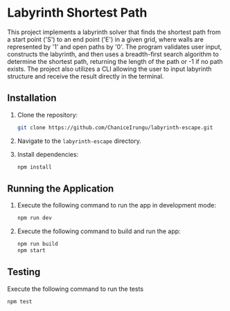 # Labyrinth Shortest Path

This project implements a labyrinth solver that finds the shortest path from a start point ('S') to an end point ('E') in a given grid, where walls are represented by '1' and open paths by '0'. The program validates user input, constructs the labyrinth, and then uses a breadth-first search algorithm to determine the shortest path, returning the length of the path or -1 if no path exists. The project also utilizes a CLI allowing the user to input labyrinth structure and receive the result directly in the terminal.

## Installation

1. Clone the repository:

   ```bash
   git clone https://github.com/ChaniceIrungu/labyrinth-escape.git
   ```

2. Navigate to the `labyrinth-escape` directory.

3. Install dependencies:

   ```bash
   npm install
   ```

## Running the Application

1. Execute the following command to run the app in development mode:

   ```bash
   npm run dev
   ```

2. Execute the following command to build and run the app:

   ```bash
   npm run build
   npm start
   ```

## Testing

 Execute the following command to run the tests

   ```bash
   npm test
   ```
